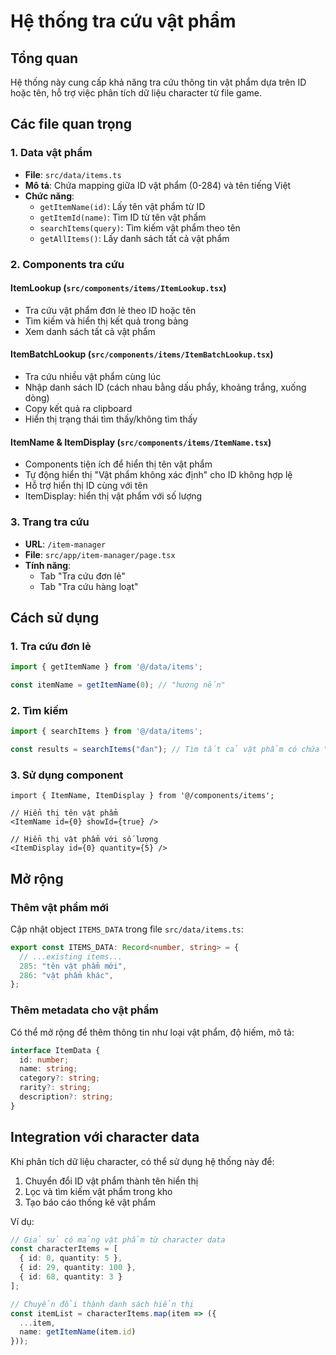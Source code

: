 # Hệ thống tra cứu vật phẩm

## Tổng quan
Hệ thống này cung cấp khả năng tra cứu thông tin vật phẩm dựa trên ID hoặc tên, hỗ trợ việc phân tích dữ liệu character từ file game.

## Các file quan trọng

### 1. Data vật phẩm
- **File**: `src/data/items.ts`
- **Mô tả**: Chứa mapping giữa ID vật phẩm (0-284) và tên tiếng Việt
- **Chức năng**:
  - `getItemName(id)`: Lấy tên vật phẩm từ ID
  - `getItemId(name)`: Tìm ID từ tên vật phẩm
  - `searchItems(query)`: Tìm kiếm vật phẩm theo tên
  - `getAllItems()`: Lấy danh sách tất cả vật phẩm

### 2. Components tra cứu

#### ItemLookup (`src/components/items/ItemLookup.tsx`)
- Tra cứu vật phẩm đơn lẻ theo ID hoặc tên
- Tìm kiếm và hiển thị kết quả trong bảng
- Xem danh sách tất cả vật phẩm

#### ItemBatchLookup (`src/components/items/ItemBatchLookup.tsx`)
- Tra cứu nhiều vật phẩm cùng lúc
- Nhập danh sách ID (cách nhau bằng dấu phẩy, khoảng trắng, xuống dòng)
- Copy kết quả ra clipboard
- Hiển thị trạng thái tìm thấy/không tìm thấy

#### ItemName & ItemDisplay (`src/components/items/ItemName.tsx`)
- Components tiện ích để hiển thị tên vật phẩm
- Tự động hiển thị "Vật phẩm không xác định" cho ID không hợp lệ
- Hỗ trợ hiển thị ID cùng với tên
- ItemDisplay: hiển thị vật phẩm với số lượng

### 3. Trang tra cứu
- **URL**: `/item-manager`
- **File**: `src/app/item-manager/page.tsx`
- **Tính năng**:
  - Tab "Tra cứu đơn lẻ"
  - Tab "Tra cứu hàng loạt"

## Cách sử dụng

### 1. Tra cứu đơn lẻ
```typescript
import { getItemName } from '@/data/items';

const itemName = getItemName(0); // "hương nến"
```

### 2. Tìm kiếm
```typescript
import { searchItems } from '@/data/items';

const results = searchItems("đan"); // Tìm tất cả vật phẩm có chứa "đan"
```

### 3. Sử dụng component
```tsx
import { ItemName, ItemDisplay } from '@/components/items';

// Hiển thị tên vật phẩm
<ItemName id={0} showId={true} />

// Hiển thị vật phẩm với số lượng
<ItemDisplay id={0} quantity={5} />
```

## Mở rộng

### Thêm vật phẩm mới
Cập nhật object `ITEMS_DATA` trong file `src/data/items.ts`:
```typescript
export const ITEMS_DATA: Record<number, string> = {
  // ...existing items...
  285: "tên vật phẩm mới",
  286: "vật phẩm khác",
};
```

### Thêm metadata cho vật phẩm
Có thể mở rộng để thêm thông tin như loại vật phẩm, độ hiếm, mô tả:
```typescript
interface ItemData {
  id: number;
  name: string;
  category?: string;
  rarity?: string;
  description?: string;
}
```

## Integration với character data

Khi phân tích dữ liệu character, có thể sử dụng hệ thống này để:
1. Chuyển đổi ID vật phẩm thành tên hiển thị
2. Lọc và tìm kiếm vật phẩm trong kho
3. Tạo báo cáo thống kê vật phẩm

Ví dụ:
```typescript
// Giả sử có mảng vật phẩm từ character data
const characterItems = [
  { id: 0, quantity: 5 },
  { id: 29, quantity: 100 },
  { id: 68, quantity: 3 }
];

// Chuyển đổi thành danh sách hiển thị
const itemList = characterItems.map(item => ({
  ...item,
  name: getItemName(item.id)
}));
```
